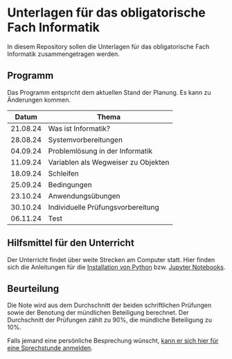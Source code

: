 # Unterlagen für das obligatorische Fach Informatik

In diesem Repository sollen die Unterlagen für das obligatorische Fach Informatik zusammengetragen werden.

## Programm

Das Programm entspricht dem aktuellen Stand der Planung. Es kann zu
Änderungen kommen.

| Datum | Thema |
| ----- | ----- |
| 21.08.24 | Was ist Informatik? |
| 28.08.24 | Systemvorbereitungen |
| 04.09.24 | Problemlösung in der Informatik |
| 11.09.24 | Variablen als Wegweiser zu Objekten |
| 18.09.24 | Schleifen |
| 25.09.24 | Bedingungen |
| 23.10.24 | Anwendungsübungen |
| 30.10.24 | Individuelle Prüfungsvorbereitung |
| 06.11.24 | Test |

## Hilfsmittel für den Unterricht

Der Unterricht findet über weite Strecken am Computer statt. Hier finden
sich die Anleitungen für 
die [Installation von Python](anleitungen/python.md)
bzw.
[Jupyter Notebooks](anleitungen/vs_code.md).


## Beurteilung

Die Note wird aus dem Durchschnitt der beiden schriftlichen Prüfungen
sowie der Benotung der mündlichen Beteiligung berechnet. Der
Durchschnitt der Prüfungen zählt zu 90%, die mündliche Beteiligung zu
10%.  

Falls jemand eine persönliche Besprechung wünscht, [kann er sich hier für
eine Sprechstunde anmelden](https://calendar.app.google/Rwb7qnemeNEhK682A).
